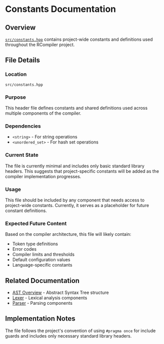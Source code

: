 # Constants Documentation

## Overview

[`src/constants.hpp`](../../src/constants.hpp) contains project-wide constants and definitions used throughout the RCompiler project.

## File Details

### Location
`src/constants.hpp`

### Purpose
This header file defines constants and shared definitions used across multiple components of the compiler.

### Dependencies
- `<string>` - For string operations
- `<unordered_set>` - For hash set operations

### Current State
The file is currently minimal and includes only basic standard library headers. This suggests that project-specific constants will be added as the compiler implementation progresses.

### Usage
This file should be included by any component that needs access to project-wide constants. Currently, it serves as a placeholder for future constant definitions.

### Expected Future Content
Based on the compiler architecture, this file will likely contain:
- Token type definitions
- Error codes
- Compiler limits and thresholds
- Default configuration values
- Language-specific constants

## Related Documentation

- [AST Overview](./ast/README.md) - Abstract Syntax Tree structure
- [Lexer](./lexer/README.md) - Lexical analysis components
- [Parser](./parser/README.md) - Parsing components

## Implementation Notes

The file follows the project's convention of using `#pragma once` for include guards and includes only necessary standard library headers.